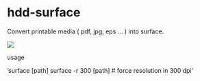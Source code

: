 hdd-surface
=====
Convert printable media ( pdf, jpg, eps … ) into surface.

![](https://i.vimeocdn.com/video/472992035_960.jpg)

usage 

’surface [path]
surface -r 300 [path] # force resolution in 300 dpi’
